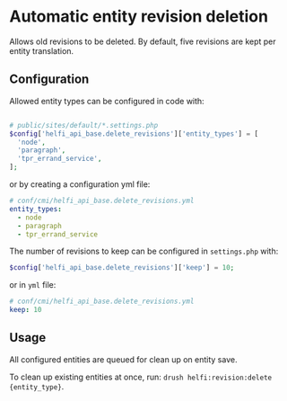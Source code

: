 # Automatic entity revision deletion

Allows old revisions to be deleted. By default, five revisions are kept per entity translation.

## Configuration

Allowed entity types can be configured in code with:
```php

# public/sites/default/*.settings.php
$config['helfi_api_base.delete_revisions']['entity_types'] = [
  'node',
  'paragraph',
  'tpr_errand_service',
];
```

or by creating a configuration yml file:

```yaml
# conf/cmi/helfi_api_base.delete_revisions.yml
entity_types:
  - node
  - paragraph
  - tpr_errand_service
```

The number of revisions to keep can be configured in `settings.php` with:
```php
$config['helfi_api_base.delete_revisions']['keep'] = 10;
```
or in `yml` file:

```yaml
# conf/cmi/helfi_api_base.delete_revisions.yml
keep: 10
```

## Usage

All configured entities are queued for clean up on entity save.

To clean up existing entities at once, run: `drush helfi:revision:delete {entity_type}`.
